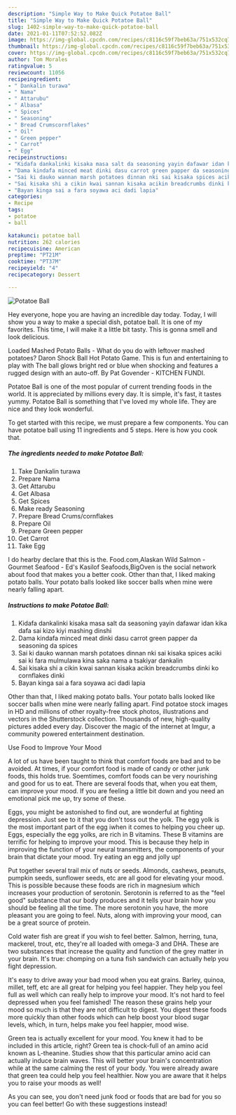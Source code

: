 ```yaml
---
description: "Simple Way to Make Quick Potatoe Ball"
title: "Simple Way to Make Quick Potatoe Ball"
slug: 1402-simple-way-to-make-quick-potatoe-ball
date: 2021-01-11T07:52:52.082Z
image: https://img-global.cpcdn.com/recipes/c8116c59f7beb63a/751x532cq70/potatoe-ball-recipe-main-photo.jpg
thumbnail: https://img-global.cpcdn.com/recipes/c8116c59f7beb63a/751x532cq70/potatoe-ball-recipe-main-photo.jpg
cover: https://img-global.cpcdn.com/recipes/c8116c59f7beb63a/751x532cq70/potatoe-ball-recipe-main-photo.jpg
author: Tom Morales
ratingvalue: 5
reviewcount: 11056
recipeingredient:
- " Dankalin turawa"
- " Nama"
- " Attarubu"
- " Albasa"
- " Spices"
- " Seasoning"
- " Bread Crumscornflakes"
- " Oil"
- " Green pepper"
- " Carrot"
- " Egg"
recipeinstructions:
- "Kidafa dankalinki kisaka masa salt da seasoning yayin dafawar idan kika dafa sai kizo kiyi mashing dinshi"
- "Dama kindafa minced meat dinki dasu carrot green papper da seasoning da spices"
- "Sai ki dauko wannan marsh potatoes dinnan nki sai kisaka spices aciki sai ki fara mulmulawa kina saka nama a tsakiyar dankalin"
- "Sai kisaka shi a cikin kwai sannan kisaka acikin breadcrumbs dinki ko cornflakes dinki"
- "Bayan kinga sai a fara soyawa aci dadi lapia"
categories:
- Recipe
tags:
- potatoe
- ball

katakunci: potatoe ball 
nutrition: 262 calories
recipecuisine: American
preptime: "PT21M"
cooktime: "PT37M"
recipeyield: "4"
recipecategory: Dessert

---
```



![Potatoe Ball](https://img-global.cpcdn.com/recipes/c8116c59f7beb63a/751x532cq70/potatoe-ball-recipe-main-photo.jpg)

Hey everyone, hope you are having an incredible day today. Today, I will show you a way to make a special dish, potatoe ball. It is one of my favorites. This time, I will make it a little bit tasty. This is gonna smell and look delicious.

Loaded Mashed Potato Balls - What do you do with leftover mashed potatoes? Daron Shock Ball Hot Potato Game. This is fun and entertaining to play with The ball glows bright red or blue when shocking and features a rugged design with an auto-off. By Pat Govender - KITCHEN FUNDI.

Potatoe Ball is one of the most popular of current trending foods in the world. It is appreciated by millions every day. It is simple, it's fast, it tastes yummy. Potatoe Ball is something that I've loved my whole life. They are nice and they look wonderful.


To get started with this recipe, we must prepare a few components. You can have potatoe ball using 11 ingredients and 5 steps. Here is how you cook that.

<!--inarticleads1-->

##### The ingredients needed to make Potatoe Ball:

1. Take  Dankalin turawa
1. Prepare  Nama
1. Get  Attarubu
1. Get  Albasa
1. Get  Spices
1. Make ready  Seasoning
1. Prepare  Bread Crums/cornflakes
1. Prepare  Oil
1. Prepare  Green pepper
1. Get  Carrot
1. Take  Egg


I do hearby declare that this is the. Food.com,Alaskan Wild Salmon - Gourmet Seafood - Ed&#39;s Kasilof Seafoods,BigOven is the social network about food that makes you a better cook. Other than that, I liked making potato balls. Your potato balls looked like soccer balls when mine were nearly falling apart. 

<!--inarticleads2-->

##### Instructions to make Potatoe Ball:

1. Kidafa dankalinki kisaka masa salt da seasoning yayin dafawar idan kika dafa sai kizo kiyi mashing dinshi
1. Dama kindafa minced meat dinki dasu carrot green papper da seasoning da spices
1. Sai ki dauko wannan marsh potatoes dinnan nki sai kisaka spices aciki sai ki fara mulmulawa kina saka nama a tsakiyar dankalin
1. Sai kisaka shi a cikin kwai sannan kisaka acikin breadcrumbs dinki ko cornflakes dinki
1. Bayan kinga sai a fara soyawa aci dadi lapia


Other than that, I liked making potato balls. Your potato balls looked like soccer balls when mine were nearly falling apart. Find potatoe stock images in HD and millions of other royalty-free stock photos, illustrations and vectors in the Shutterstock collection. Thousands of new, high-quality pictures added every day. Discover the magic of the internet at Imgur, a community powered entertainment destination. 

Use Food to Improve Your Mood


A lot of us have been taught to think that comfort foods are bad and to be avoided. At times, if your comfort food is made of candy or other junk foods, this holds true. Soemtimes, comfort foods can be very nourishing and good for us to eat. There are several foods that, when you eat them, can improve your mood. If you are feeling a little bit down and you need an emotional pick me up, try some of these.

Eggs, you might be astonished to find out, are wonderful at fighting depression. Just see to it that you don't toss out the yolk. The egg yolk is the most important part of the egg iwhen it comes to helping you cheer up. Eggs, especially the egg yolks, are rich in B vitamins. These B vitamins are terrific for helping to improve your mood. This is because they help in improving the function of your neural transmitters, the components of your brain that dictate your mood. Try eating an egg and jolly up!

Put together several trail mix of nuts or seeds. Almonds, cashews, peanuts, pumpkin seeds, sunflower seeds, etc are all good for elevating your mood. This is possible because these foods are rich in magnesium which increases your production of serotonin. Serotonin is referred to as the "feel good" substance that our body produces and it tells your brain how you should be feeling all the time. The more serotonin you have, the more pleasant you are going to feel. Nuts, along with improving your mood, can be a great source of protein.

Cold water fish are great if you wish to feel better. Salmon, herring, tuna, mackerel, trout, etc, they're all loaded with omega-3 and DHA. These are two substances that increase the quality and function of the grey matter in your brain. It's true: chomping on a tuna fish sandwich can actually help you fight depression. 

It's easy to drive away your bad mood when you eat grains. Barley, quinoa, millet, teff, etc are all great for helping you feel happier. They help you feel full as well which can really help to improve your mood. It's not hard to feel depressed when you feel famished! The reason these grains help your mood so much is that they are not difficult to digest. You digest these foods more quickly than other foods which can help boost your blood sugar levels, which, in turn, helps make you feel happier, mood wise.

Green tea is actually excellent for your mood. You knew it had to be included in this article, right? Green tea is chock-full of an amino acid known as L-theanine. Studies show that this particular amino acid can actually induce brain waves. This will better your brain's concentration while at the same calming the rest of your body. You were already aware that green tea could help you feel healthier. Now you are aware that it helps you to raise your moods as well!

As you can see, you don't need junk food or foods that are bad for you so you can feel better! Go  with  these suggestions  instead!

